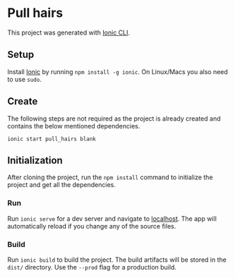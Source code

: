 # Pull hairs

This project was generated with [Ionic CLI](https://ionicframework.com/docs/cli).

## Setup

Install [Ionic](https://ionicframework.com) by running `npm install -g ionic`. On Linux/Macs you also need to use `sudo`.

## Create

The following steps are not required as the project is already created and contains the below mentioned dependencies.

`ionic start pull_hairs blank`

## Initialization

After cloning the project, run the `npm install` command to initialize the project and get all the dependencies.

### Run

Run `ionic serve` for a dev server and navigate to [localhost](http://localhost:8100/). The app will automatically reload if you change any of the source files.

### Build

Run `ionic build` to build the project. The build artifacts will be stored in the `dist/` directory. Use the `--prod` flag for a production build.
